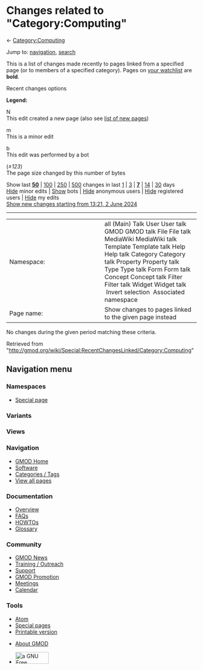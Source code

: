 <div id="mw-page-base" class="noprint">

</div>

<div id="mw-head-base" class="noprint">

</div>

<div id="content" class="mw-body" role="main">

<span id="top"></span>

<div id="mw-js-message" style="display:none;">

</div>



# <span dir="auto">Changes related to "Category:Computing"</span>

<div id="bodyContent">

<div id="contentSub">

← [Category:Computing](/wiki/Category:Computing "Category:Computing")

</div>

<div id="jump-to-nav" class="mw-jump">

Jump to: [navigation](#mw-navigation), [search](#p-search)

</div>

<div id="mw-content-text">

<div class="mw-specialpage-summary">

This is a list of changes made recently to pages linked from a specified
page (or to members of a specified category). Pages on [your
watchlist](/wiki/Special:Watchlist "Special:Watchlist") are **bold**.

</div>

Recent changes options

<div class="mw-changeslist-legend">

**Legend:**

<div class="mw-collapsible-content">

N  
This edit created a new page (also see [list of new
pages](/wiki/Special:NewPages "Special:NewPages"))

m  
This is a minor edit

b  
This edit was performed by a bot

(*±123*)  
The page size changed by this number of bytes

</div>

</div>

Show last
[**50**](/mediawiki/index.php?title=Special:RecentChangesLinked&limit=50&target=Category%3AComputing "Special:RecentChangesLinked")
\|
[100](/mediawiki/index.php?title=Special:RecentChangesLinked&limit=100&target=Category%3AComputing "Special:RecentChangesLinked")
\|
[250](/mediawiki/index.php?title=Special:RecentChangesLinked&limit=250&target=Category%3AComputing "Special:RecentChangesLinked")
\|
[500](/mediawiki/index.php?title=Special:RecentChangesLinked&limit=500&target=Category%3AComputing "Special:RecentChangesLinked")
changes in last
[1](/mediawiki/index.php?title=Special:RecentChangesLinked&days=1&from=&target=Category%3AComputing "Special:RecentChangesLinked")
\|
[3](/mediawiki/index.php?title=Special:RecentChangesLinked&days=3&from=&target=Category%3AComputing "Special:RecentChangesLinked")
\|
[**7**](/mediawiki/index.php?title=Special:RecentChangesLinked&days=7&from=&target=Category%3AComputing "Special:RecentChangesLinked")
\|
[14](/mediawiki/index.php?title=Special:RecentChangesLinked&days=14&from=&target=Category%3AComputing "Special:RecentChangesLinked")
\|
[30](/mediawiki/index.php?title=Special:RecentChangesLinked&days=30&from=&target=Category%3AComputing "Special:RecentChangesLinked")
days  
[Hide](/mediawiki/index.php?title=Special:RecentChangesLinked&hideminor=1&target=Category%3AComputing "Special:RecentChangesLinked")
minor edits \|
[Show](/mediawiki/index.php?title=Special:RecentChangesLinked&hidebots=0&target=Category%3AComputing "Special:RecentChangesLinked")
bots \|
[Hide](/mediawiki/index.php?title=Special:RecentChangesLinked&hideanons=1&target=Category%3AComputing "Special:RecentChangesLinked")
anonymous users \|
[Hide](/mediawiki/index.php?title=Special:RecentChangesLinked&hideliu=1&target=Category%3AComputing "Special:RecentChangesLinked")
registered users \|
[Hide](/mediawiki/index.php?title=Special:RecentChangesLinked&hidemyself=1&target=Category%3AComputing "Special:RecentChangesLinked")
my edits  
[Show new changes starting from 13:21, 2 June
2024](/mediawiki/index.php?title=Special:RecentChangesLinked&from=20240602132136&target=Category%3AComputing "Special:RecentChangesLinked")

------------------------------------------------------------------------

<table class="mw-recentchanges-table">
<colgroup>
<col style="width: 50%" />
<col style="width: 50%" />
</colgroup>
<tbody>
<tr class="odd">
<td class="mw-label mw-namespace-label">Namespace:</td>
<td class="mw-input">all (Main) Talk User User talk GMOD GMOD talk File
File talk MediaWiki MediaWiki talk Template Template talk Help Help talk
Category Category talk Property Property talk Type Type talk Form Form
talk Concept Concept talk Filter Filter talk Widget Widget talk
 Invert selection
 Associated namespace</td>
</tr>
<tr class="even">
<td class="mw-label mw-target-label">Page name:</td>
<td class="mw-input">Show changes to pages linked to the given page
instead</td>
</tr>
</tbody>
</table>

<div class="mw-changeslist-empty">

No changes during the given period matching these criteria.

</div>

</div>

<div class="printfooter">

Retrieved from
"<http://gmod.org/wiki/Special:RecentChangesLinked/Category:Computing>"

</div>

<div id="catlinks" class="catlinks catlinks-allhidden">

</div>

<div class="visualClear">

</div>

</div>

</div>

<div id="mw-navigation">

## Navigation menu

<div id="mw-head">



<div id="left-navigation">

<div id="p-namespaces" class="vectorTabs" role="navigation"
aria-labelledby="p-namespaces-label">

### Namespaces

- <span id="ca-nstab-special">[Special
  page](/wiki/Special:RecentChangesLinked/Category:Computing "This is a special page, you cannot edit the page itself")</span>

</div>

<div id="p-variants" class="vectorMenu emptyPortlet" role="navigation"
aria-labelledby="p-variants-label">

### 

### Variants[](#)

<div class="menu">

</div>

</div>

</div>

<div id="right-navigation">

<div id="p-views" class="vectorTabs emptyPortlet" role="navigation"
aria-labelledby="p-views-label">

### Views

</div>



</div>



</div>

</div>

</div>

<div id="mw-panel">

<div id="p-logo" role="banner">

<a href="/wiki/Main_Page"
style="background-image: url(http://gmod.org/images/GMOD-cogs.png);"
title="Visit the main page"></a>

</div>

<div id="p-Navigation" class="portal" role="navigation"
aria-labelledby="p-Navigation-label">

### Navigation

<div class="body">

- <span id="n-GMOD-Home">[GMOD Home](/wiki/Main_Page)</span>
- <span id="n-Software">[Software](/wiki/GMOD_Components)</span>
- <span id="n-Categories-.2F-Tags">[Categories /
  Tags](/wiki/Categories)</span>
- <span id="n-View-all-pages">[View all
  pages](/wiki/Special:AllPages)</span>

</div>

</div>

<div id="p-Documentation" class="portal" role="navigation"
aria-labelledby="p-Documentation-label">

### Documentation

<div class="body">

- <span id="n-Overview">[Overview](/wiki/Overview)</span>
- <span id="n-FAQs">[FAQs](/wiki/Category:FAQ)</span>
- <span id="n-HOWTOs">[HOWTOs](/wiki/Category:HOWTO)</span>
- <span id="n-Glossary">[Glossary](/wiki/Glossary)</span>

</div>

</div>

<div id="p-Community" class="portal" role="navigation"
aria-labelledby="p-Community-label">

### Community

<div class="body">

- <span id="n-GMOD-News">[GMOD News](/wiki/GMOD_News)</span>
- <span id="n-Training-.2F-Outreach">[Training /
  Outreach](/wiki/Training_and_Outreach)</span>
- <span id="n-Support">[Support](/wiki/Support)</span>
- <span id="n-GMOD-Promotion">[GMOD
  Promotion](/wiki/GMOD_Promotion)</span>
- <span id="n-Meetings">[Meetings](/wiki/Meetings)</span>
- <span id="n-Calendar">[Calendar](/wiki/Calendar)</span>

</div>

</div>

<div id="p-tb" class="portal" role="navigation"
aria-labelledby="p-tb-label">

### Tools

<div class="body">

- <span id="feedlinks"><a
  href="http://gmod.org/mediawiki/index.php?title=Special:RecentChangesLinked/Category:Computing&amp;feed=atom"
  id="feed-atom" class="feedlink" rel="alternate"
  type="application/atom+xml" title="Atom feed for this page">Atom</a></span>
- <span id="t-specialpages"><a href="/wiki/Special:SpecialPages" accesskey="q"
  title="A list of all special pages [q]">Special pages</a></span>
- <span id="t-print"><a
  href="/mediawiki/index.php?title=Special:RecentChangesLinked/Category:Computing&amp;printable=yes"
  rel="alternate" accesskey="p"
  title="Printable version of this page [p]">Printable version</a></span>

</div>

</div>

</div>

</div>

<div id="footer" role="contentinfo">

- <span id="footer-places-about">[About
  GMOD](/wiki/GMOD:About "GMOD:About")</span>

<!-- -->

- <span id="footer-copyrightico">[<img src="http://www.gnu.org/graphics/gfdl-logo-small.png" width="88"
  height="31" alt="a GNU Free Documentation License" />](http://www.gnu.org/licenses/fdl-1.3.html)</span>


<div style="clear:both">

</div>

</div>
